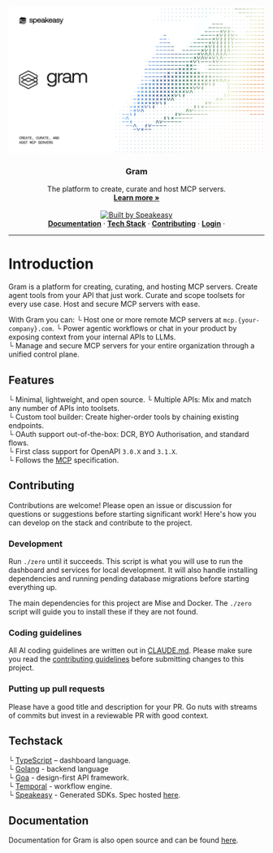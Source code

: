 
[![Gram](banner.png)](https://getgram.ai)

<h3 align="center">Gram</h3>

<p align="center">
    The platform to create, curate and host MCP servers.
    <br />
    <a href="https://www.speakeasy.com/product/gram"><strong>Learn more »</strong></a>
    <br />
    <br />
    <a href="https://speakeasy.com/"><img alt="Built by Speakeasy" src="https://www.speakeasy.com/assets/badges/built-by-speakeasy.svg" />
    <br />
  </a>
    <a href="#Documentation"><strong>Documentation</strong></a> ·
    <a href="#Techstack"><strong>Tech Stack</strong></a> ·
    <a href="#Contributing"><strong>Contributing</strong></a> ·
    <a href="https://app.getgram.ai/"><strong>Login</strong></a> ·
</p>

<p align="center">

</p>

<hr />

# Introduction

Gram is a platform for creating, curating, and hosting MCP servers. Create agent tools from your API that just work. Curate and scope toolsets for every use case. Host and secure MCP servers with ease.

With Gram you can:
└ Host one or more remote MCP servers at `mcp.{your-company}.com`.
└ Power agentic workflows or chat in your product by exposing context from your internal APIs to LLMs.  
└ Manage and secure MCP servers for your entire organization through a unified control plane.

## Features

└ Minimal, lightweight, and open source.
└ Multiple APIs: Mix and match any number of APIs into toolsets.  
└ Custom tool builder: Create higher-order tools by chaining existing endpoints.  
└ OAuth support out-of-the-box: DCR, BYO Authorisation, and standard flows.  
└ First class support for OpenAPI `3.0.X` and `3.1.X`.  
└ Follows the [MCP](https://modelcontextprotocol.io/docs/getting-started/intro) specification.

## Contributing

Contributions are welcome! Please open an issue or discussion for questions or suggestions before starting significant work!
Here's how you can develop on the stack and contribute to the project.

### Development

Run `./zero` until it succeeds. This script is what you will use to run the dashboard and services for local development. It will also handle installing dependencies and running pending database migrations before starting everything up.

The main dependencies for this project are Mise and Docker. The `./zero` script will guide you to install these if they are not found.

### Coding guidelines

All AI coding guidelines are written out in [CLAUDE.md](./CLAUDE.md). Please make sure you read the [contributing guidelines](./CONTRIBUTING.md) before submitting changes to this project.

### Putting up pull requests

Please have a good title and description for your PR. Go nuts with streams of commits but invest in a reviewable PR with good context.  

## Techstack

└ [TypeScript](https://www.typescriptlang.org/) – dashboard language.  
└ [Golang](https://go.dev/) - backend language  
└ [Goa](https://github.com/goadesign/goa) - design-first API framework.  
└ [Temporal](https://temporal.io/) - workflow engine.  
└ [Speakeasy](https://www.speakeasy.com/) - Generated SDKs. Spec hosted [here](http://app.getgram.ai/openapi.yaml).

## Documentation

Documentation for Gram is also open source and can be found [here](https://docs.getgram.ai/).